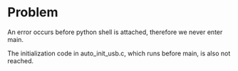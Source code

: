 Problem
===============

An error occurs before python shell is attached, therefore we never enter main.

The initialization code in auto_init_usb.c, which runs before main, is also not reached.
